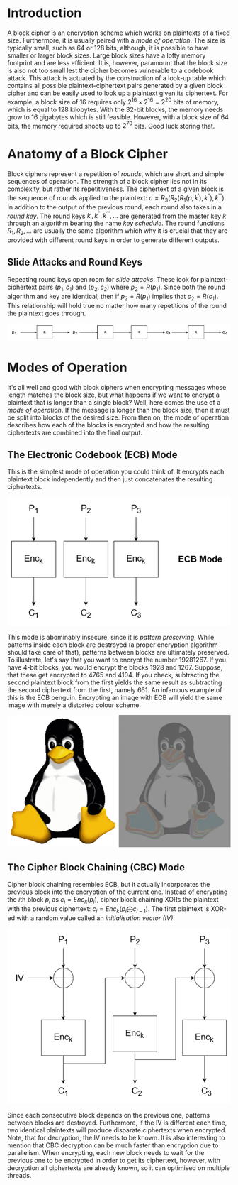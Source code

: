 # Introduction
A block cipher is an encryption scheme which works on plaintexts of a fixed size. Furthermore, it is usually paired with a *mode of operation*. The size is typically small, such as 64 or 128 bits, although, it is possible to have smaller or larger block sizes. Large block sizes have a lofty memory footprint and are less efficient. It is, however, paramount that the block size is also not too small lest the cipher becomes vulnerable to a codebook attack. This attack is actuated by the construction of a look-up table which contains all possible plaintext-ciphertext pairs generated by a given block cipher and can be easily used to look up a plaintext given its ciphertext. For example, a block size of 16 requires only $2^{16} \times 2^{16} = 2^{20}$ bits of memory, which is equal to 128 kilobytes. With the 32-bit blocks, the memory needs grow to 16 gigabytes which is still feasible. However, with a block size of 64 bits, the memory required shoots up to $2^{70}$ bits. Good luck storing that.

# Anatomy of a Block Cipher
Block ciphers represent a repetition of *rounds*, which are short and simple sequences of operation. The strength of a block cipher lies not in its complexity, but rather its repetitiveness. The ciphertext of a given block is the sequence of rounds applied to the plaintext: $c = R_3(R_2(R_1(p, {k^{\prime}}), {k^{\prime\prime}}),{k^{\prime\prime\prime}})$. In addition to the output of the previous round, each round also takes in a *round key*. The round keys $k^{\prime},k^{\prime\prime},k^{\prime\prime\prime},...$ are generated from the master key $k$ through an algorithm bearing the name *key schedule*. The round functions $R_1, R_2,...$ are usually the same algorithm which why it is crucial that they are provided with different round keys in order to generate different outputs.

## Slide Attacks and Round Keys
Repeating round keys open room for *slide attacks*. These look for plaintext-ciphertext pairs $(p_1, c_1)$ and $(p_2, c_2)$ where $p_2 = R(p_1)$. Since both the round algorithm and key are identical, then if $p_2 = R(p_1)$ implies that $c_2 = R(c_1)$. This relationship will hold true no matter how many repetitions of the round the plaintext goes through.

![](Resources/Images/Block_Cipher_Slide_Attack.png)

# Modes of Operation
It's all well and good with block ciphers when encrypting messages whose length matches the block size, but what happens if we want to encrypt a plaintext that is longer than a single block? Well, here comes the use of a *mode of operation*. If the message is longer than the block size, then it must be split into blocks of the desired size. From then on, the mode of operation describes how each of the blocks is encrypted and how the resulting ciphertexts are combined into the final output.

## The Electronic Codebook (ECB) Mode
This is the simplest mode of operation you could think of. It encrypts each plaintext block independently and then just concatenates the resulting ciphertexts. 

![](Resources/Images/Block_Cipher_ECB_Encrypt.png)

This mode is abominably insecure, since it is *pattern preserving*. While patterns inside each block are destroyed (a proper encryption algorithm should take care of that), patterns between blocks are ultimately preserved. To illustrate, let's say that you want to encrypt the number 19281267. If you have 4-bit blocks, you would encrypt the blocks 1928 and 1267. Suppose, that these get encrypted to 4765 and 4104. If you check, subtracting the second plaintext block from the first yields the same result as subtracting the second ciphertext from the first, namely 661. An infamous example of this is the ECB penguin. Encrypting an image with ECB will yield the same image with merely a distorted colour scheme.

![](Resources/Images/Block_Cipher_ECB_Penguin.png)

## The Cipher Block Chaining (CBC) Mode
Cipher block chaining resembles ECB, but it actually incorporates the previous block into the encryption of the current one. Instead of encrypting the $i$th block $p_i$ as $c_i = Enc_k(p_i)$, cipher block chaining XORs the plaintext with the previous ciphertext: $c_i = Enc_k(p_i \bigoplus c_{i-1})$. The first plaintext is XOR-ed with a random value called an *initialisation vector (IV)*.

![](Resources/Images/Block_Cipher_CBC_Encrypt.png)

Since each consecutive block depends on the previous one, patterns between blocks are destroyed. Furthermore, if the IV is different each time, two identical plaintexts will produce disparate ciphertexts when encrypted. Note, that for decryption, the IV needs to be known. It is also interesting to mention that CBC decryption can be much faster than encryption due to parallelism. When encrypting, each new block needs to wait for the previous one to be encrypted in order to get its ciphertext, however, with decryption all ciphertexts are already known, so it can optimised on multiple threads.